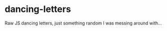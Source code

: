 dancing-letters
===============

Raw JS dancing letters, just something random I was messing around with...
